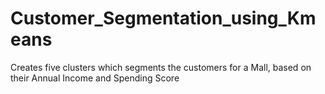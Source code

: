 # Customer_Segmentation_using_Kmeans
Creates five clusters which segments the customers for a Mall, based on their Annual Income and Spending Score
